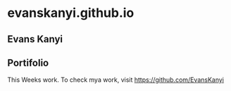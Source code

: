 # evanskanyi.github.io
## Evans Kanyi
## Portifolio
This Weeks work.
To check mya work, visit https://github.com/EvansKanyi
